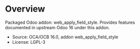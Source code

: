 # Overview

Packaged Odoo addon: web_apply_field_style. Provides features documented in upstream Odoo 16 under this addon.

- Source: OCA/OCB 16.0, addon web_apply_field_style
- License: LGPL-3
